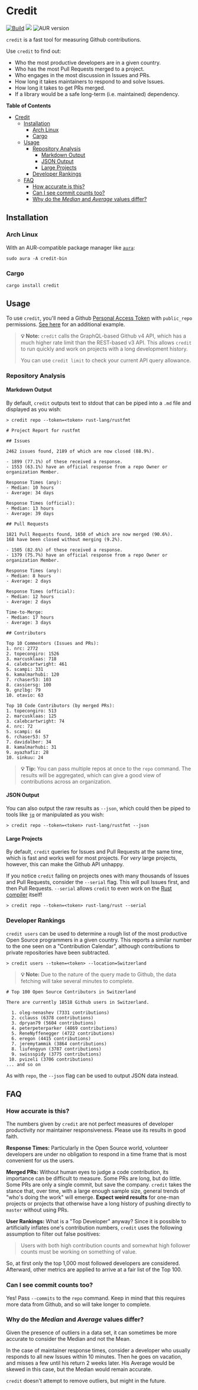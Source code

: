 # Credit

[![Build](https://github.com/fosskers/credit/workflows/Build/badge.svg)](https://github.com/fosskers/credit/actions)
[![](https://img.shields.io/crates/v/credit.svg)](https://crates.io/crates/credit)
![AUR version](https://img.shields.io/aur/version/credit-bin)

`credit` is a fast tool for measuring Github contributions.

Use `credit` to find out:

- Who the most productive developers are in a given country.
- Who has the most Pull Requests merged to a project.
- Who engages in the most discussion in Issues and PRs.
- How long it takes maintainers to respond to and solve Issues.
- How long it takes to get PRs merged.
- If a library would be a safe long-term (i.e. maintained) dependency.

<!-- markdown-toc start - Don't edit this section. Run M-x markdown-toc-refresh-toc -->
**Table of Contents**

- [Credit](#credit)
    - [Installation](#installation)
        - [Arch Linux](#arch-linux)
        - [Cargo](#cargo)
    - [Usage](#usage)
        - [Repository Analysis](#repository-analysis)
            - [Markdown Output](#markdown-output)
            - [JSON Output](#json-output)
            - [Large Projects](#large-projects)
        - [Developer Rankings](#developer-rankings)
    - [FAQ](#faq)
        - [How accurate is this?](#how-accurate-is-this)
        - [Can I see commit counts too?](#can-i-see-commit-counts-too)
        - [Why do the *Median* and *Average* values differ?](#why-do-the-median-and-average-values-differ)

<!-- markdown-toc end -->

## Installation

### Arch Linux

With an AUR-compatible package manager like
[`aura`](https://github.com/fosskers/aura):

```
sudo aura -A credit-bin
```

### Cargo

```
cargo install credit
```

## Usage

To use `credit`, you'll need a Github [Personal Access
Token](https://github.com/settings/tokens) with `public_repo` permissions. [See
here](https://github.com/fosskers/active#oauth) for an additional example.

> **💡 Note:** `credit` calls the GraphQL-based Github v4 API, which has a much
> higher rate limit than the REST-based v3 API. This allows `credit` to run
> quickly and work on projects with a long development history.
>
> You can use `credit limit` to check your current API query allowance.

### Repository Analysis

#### Markdown Output

By default, `credit` outputs text to stdout that can be piped into a `.md` file
and displayed as you wish:

```
> credit repo --token=<token> rust-lang/rustfmt

# Project Report for rustfmt

## Issues

2462 issues found, 2189 of which are now closed (88.9%).

- 1899 (77.1%) of these received a response.
- 1553 (63.1%) have an official response from a repo Owner or organization Member.

Response Times (any):
- Median: 10 hours
- Average: 34 days

Response Times (official):
- Median: 13 hours
- Average: 39 days

## Pull Requests

1821 Pull Requests found, 1650 of which are now merged (90.6%).
168 have been closed without merging (9.2%).

- 1505 (82.6%) of these received a response.
- 1379 (75.7%) have an official response from a repo Owner or organization Member.

Response Times (any):
- Median: 8 hours
- Average: 2 days

Response Times (official):
- Median: 12 hours
- Average: 2 days

Time-to-Merge:
- Median: 17 hours
- Average: 3 days

## Contributors

Top 10 Commentors (Issues and PRs):
1. nrc: 2772
2. topecongiro: 1526
3. marcusklaas: 718
4. calebcartwright: 461
5. scampi: 331
6. kamalmarhubi: 120
7. rchaser53: 103
8. cassiersg: 100
9. gnzlbg: 79
10. otavio: 63

Top 10 Code Contributors (by merged PRs):
1. topecongiro: 513
2. marcusklaas: 125
3. calebcartwright: 74
4. nrc: 72
5. scampi: 64
6. rchaser53: 57
7. davidalber: 34
8. kamalmarhubi: 31
9. ayazhafiz: 28
10. sinkuu: 24
```

> **💡 Tip:** You can pass multiple repos at once to the `repo` command. The
> results will be aggregated, which can give a good view of contributions across
> an organization.

#### JSON Output

You can also output the raw results as `--json`, which could then be piped to
tools like [`jq`](https://github.com/stedolan/jq) or manipulated as you wish:

```
> credit repo --token=<token> rust-lang/rustfmt --json
```

#### Large Projects

By default, `credit` queries for Issues and Pull Requests at the same time,
which is fast and works well for most projects. For *very* large projects,
however, this can make the Github API unhappy.

If you notice `credit` failing on projects ones with many thousands of Issues
and Pull Requests, consider the `--serial` flag. This will pull Issues first,
and then Pull Requests. `--serial` allows `credit` to even work on the [Rust
compiler](https://github.com/rust-lang/rust) itself!

```
> credit repo --token=<token> rust-lang/rust --serial
```

### Developer Rankings

`credit users` can be used to determine a rough list of the most productive Open
Source programmers in a given country. This reports a similar number to the one
seen on a "Contribution Calendar", although contributions to private
repositories have been subtracted.

```
> credit users --token=<token> --location=Switzerland
```

> **💡 Note:** Due to the nature of the query made to Github, the data fetching
> will take several minutes to complete.

```
# Top 100 Open Source Contributors in Switzerland

There are currently 18518 Github users in Switzerland.

  1. oleg-nenashev (7331 contributions)
  2. cclauss (6378 contributions)
  3. dpryan79 (5604 contributions)
  4. peterpeterparker (4869 contributions)
  5. ReneNyffenegger (4722 contributions)
  6. eregon (4415 contributions)
  7. jeremytammik (3864 contributions)
  8. liufengyun (3787 contributions)
  9. swissspidy (3775 contributions)
 10. pvizeli (3706 contributions)
... and so on
```

As with `repo`, the `--json` flag can be used to output JSON data instead.

## FAQ

### How accurate is this?

The numbers given by `credit` are not perfect measures of developer productivity
nor maintainer responsiveness. Please use its results in good faith.

**Response Times:** Particularly in the Open Source world, volunteer developers
are under no obligation to respond in a time frame that is most convenient for
us the users.

**Merged PRs:** Without human eyes to judge a code contribution, its importance
can be difficult to measure. Some PRs are long, but do little. Some PRs are only
a single commit, but save the company. `credit` takes the stance that, over
time, with a large enough sample size, general trends of "who's doing the work"
will emerge. **Expect weird results** for one-man projects or projects that
otherwise have a long history of pushing directly to `master` without using PRs.

**User Rankings:** What is a "Top Developer" anyway? Since it is possible to
artificially inflates one's contribution numbers, `credit` uses the following
assumption to filter out false positives:

> Users with both high contribution counts and somewhat high follower counts
> must be working on something of value.

So, at first only the top 1,000 most followed developers are considered.
Afterward, other metrics are applied to arrive at a fair list of the Top 100.

### Can I see commit counts too?

Yes! Pass `--commits` to the `repo` command. Keep in mind that this requires
more data from Github, and so will take longer to complete.

### Why do the *Median* and *Average* values differ?

Given the presence of outliers in a data set, it can sometimes be more accurate
to consider the Median and not the Mean.

In the case of maintainer response times, consider a developer who usually
responds to all new Issues within 10 minutes. Then he goes on vacation, and
misses a few until his return 2 weeks later. His Average would be skewed in this
case, but the Median would remain accurate.

`credit` doesn't attempt to remove outliers, but might in the future.
